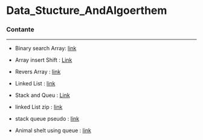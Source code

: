 # Data_Stucture_AndAlgoerthem

### Contante
<hr>

- Binary search Array: [link](Data_Stucture_AndAlgoerthem\Darray-binary-search\README.md)
- Array insert Shift : [Link](Data_Stucture_AndAlgoerthem\array-insert-shift\Readme.md) 
- Revers Array : [link](Data_Stucture_AndAlgoerthem\Revers-an-Array\Readme.md)
- Linked List : [link ](Data_Stucture_AndAlgoerthem\Linked_List\Linked_List\Readme.md)
- Stack and Queu : [Link](Data_Stucture_AndAlgoerthem\Stack&Queu\Stack&Queu\README.md)

- linked List zip : [link](Data_Stucture_AndAlgoerthem\linked-list-zip\ConsoleApp1\README.md)

- stack queue pseudo : [link](Data_Stucture_AndAlgoerthem\stack-queue-pseudo\stack-queue-pseudo\README.md)

- Animal shelt using queue : [link](Data_Stucture_AndAlgoerthem\stack-queue-animal-shelter\ConsoleApp1\README.md)
  
